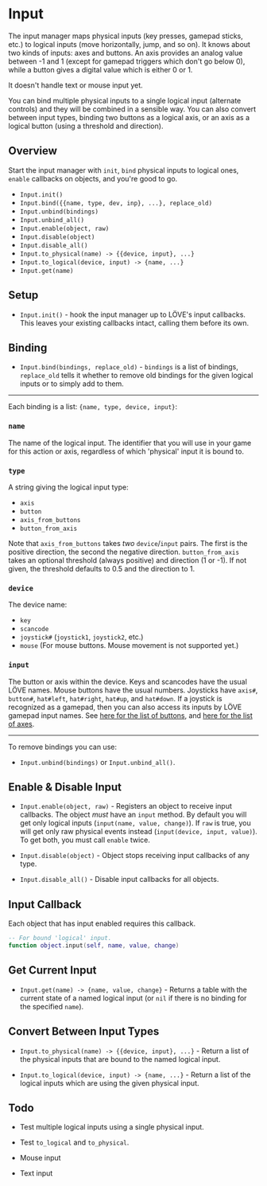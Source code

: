 Input
=====

The input manager maps physical inputs (key presses, gamepad
sticks, etc.) to logical inputs (move horizontally, jump, and so
on).  It knows about two kinds of inputs: axes and buttons.  An
axis provides an analog value between -1 and 1 (except for
gamepad triggers which don't go below 0), while a button gives a
digital value which is either 0 or 1.

It doesn't handle text or mouse input yet.

You can bind multiple physical inputs to a single logical input
(alternate controls) and they will be combined in a sensible
way.  You can also convert between input types, binding two
buttons as a logical axis, or an axis as a logical button (using
a threshold and direction).

Overview
--------

Start the input manager with `init`, `bind` physical inputs to
logical ones, `enable` callbacks on objects, and you're good to
go.

* `Input.init()`
* `Input.bind({{name, type, dev, inp}, ...}, replace_old)`
* `Input.unbind(bindings)`
* `Input.unbind_all()`
* `Input.enable(object, raw)`
* `Input.disable(object)`
* `Input.disable_all()`
* `Input.to_physical(name) -> {{device, input}, ...}`
* `Input.to_logical(device, input) -> {name, ...}`
* `Input.get(name)`


Setup
-----

* `Input.init()` - hook the input manager up to LÖVE's input
  callbacks.  This leaves your existing callbacks intact,
  calling them before its own.

Binding
-------

* `Input.bind(bindings, replace_old)` - `bindings` is a list of
  bindings, `replace_old` tells it whether to remove old
  bindings for the given logical inputs or to simply add to
  them.

---

Each binding is a list: `{name, type, device, input}`:


### `name`
The name of the logical input. The identifier that you will use in your game for this action or axis, regardless of which 'physical' input it is bound to.

### `type`
A string giving the logical input type:
 * `axis`
 * `button`
 * `axis_from_buttons`
 * `button_from_axis`

Note that `axis_from_buttons` takes *two* `device`/`input` pairs. The first is the positive direction, the second the negative direction.  `button_from_axis` takes an optional threshold (always positive) and direction (1 or -1).  If not given, the threshold defaults to 0.5 and the direction to 1.

### `device`
The device name:
 * `key`
 * `scancode`
 * `joystick#` (`joystick1`, `joystick2`, etc.)
 * `mouse` (For mouse buttons. Mouse movement is not supported yet.)

### `input`
The button or axis within the device. Keys and scancodes have the usual LÖVE names. Mouse buttons have the usual numbers. Joysticks have `axis#`, `button#`, `hat#left`, `hat#right`, `hat#up`, and `hat#down`. If a joystick is recognized as a gamepad, then you can also access its inputs by LÖVE gamepad input names. See [here for the list of buttons](https://love2d.org/wiki/GamepadButton), and [here for the list of axes](https://love2d.org/wiki/GamepadAxis).

---

To remove bindings you can use:
 * `Input.unbind(bindings)` or `Input.unbind_all()`.

Enable & Disable Input
----------------------

* `Input.enable(object, raw)` - Registers an object to receive
  input callbacks.  The object *must* have an `input` method.
  By default you will get only logical inputs (`input(name,
  value, change)`).  If `raw` is true, you will get only raw
  physical events instead (`input(device, input, value)`).  To
  get both, you must call `enable` twice.

* `Input.disable(object)` - Object stops receiving input
  callbacks of any type.

* `Input.disable_all()` - Disable input callbacks for all
  objects.

Input Callback
--------------

Each object that has input enabled requires this callback.

```lua
-- For bound 'logical' input.
function object.input(self, name, value, change)
```

Get Current Input
-----------------

* `Input.get(name) -> {name, value, change}` - Returns a table
  with the current state of a named logical input (or `nil` if
  there is no binding for the specified `name`).

Convert Between Input Types
---------------------------

* `Input.to_physical(name) -> {{device, input}, ...}` - Return a
  list of the physical inputs that are bound to the named
  logical input.

* `Input.to_logical(device, input) -> {name, ...}` - Return a
  list of the logical inputs which are using the given physical
  input.


Todo
----

* Test multiple logical inputs using a single physical input.

* Test `to_logical` and `to_physical`.

* Mouse input

* Text input
